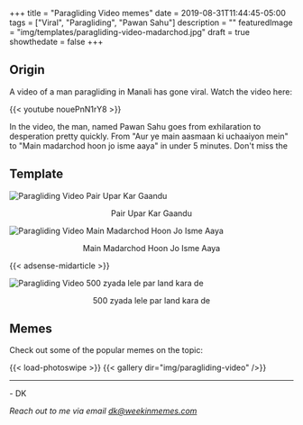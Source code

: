 +++
title = "Paragliding Video memes"
date = 2019-08-31T11:44:45-05:00
tags = ["Viral", "Paragliding", "Pawan Sahu"]
description = ""
featuredImage = "img/templates/paragliding-video-madarchod.jpg"
draft = true
showthedate = false
+++


## Origin

A video of a man paragliding in Manali has gone viral. Watch the video here:
<!--more-->

{{< youtube nouePnN1rY8 >}}

In the video, the man, named Pawan Sahu goes from exhilaration to desperation pretty quickly. From "Aur ye main aasmaan ki uchaaiyon mein" to "Main madarchod hoon jo isme aaya" in under 5 minutes. Don't miss the 

## Template

![Paragliding Video Pair Upar Kar Gaandu](img/templates/paragliding-video-pair.jpg)
<center>Pair Upar Kar Gaandu</center>

![Paragliding Video Main Madarchod Hoon Jo Isme Aaya](img/templates/paragliding-video-madarchod.jpg)
<center>Main Madarchod Hoon Jo Isme Aaya</center>

{{< adsense-midarticle >}}

![Paragliding Video 500 zyada lele par land kara de](img/templates/paragliding-video-500.jpg)
<center>500 zyada lele par land kara de</center>

## Memes

Check out some of the popular memes on the topic:

{{< load-photoswipe >}}
{{< gallery dir="img/paragliding-video" />}}


---
\- DK

*Reach out to me via email dk@weekinmemes.com*